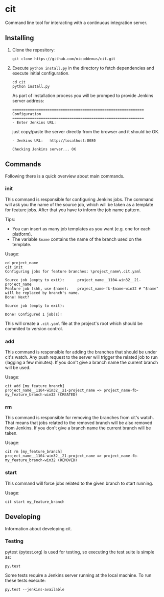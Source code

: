# cit

Command line tool for interacting with a continuous integration server. 

## Installing

1. Clone the repository:

    ```
    git clone https://github.com/nicoddemus/cit.git
    ```

2. Execute `python install.py` in the directory to fetch dependencies and execute initial configuration.

    ```
    cd cit
    python install.py
    ```

    As part of installation process you will be promped to provide Jenkins server address: 
    
    ```
    ============================================================
    Configuration
    ============================================================
    - Enter Jenkins URL:   
    ```
    
    just copy/paste the server directly from the browser and it should be OK.
    
    ```
    - Jenkins URL:   http://localhost:8080
    
    Checking Jenkins server... OK
    ```

## Commands

Following there is a quick overview about main commands.

### init

This command is responsible for configuring Jenkins jobs. The command will ask you the name of the source job, which will be taken as a template for feature jobs. After that you have to inform the job name pattern.

Tips:
* You can insert as many job templates as you want (e.g. one for each platform).
* The variable `$name` contains the name of the branch used on the template.


Usage:

```
cd project_name
cit init
Configuring jobs for feature branches: \project_name\.cit.yaml

Source job (empty to exit):      project_name__1104-win32__21-project_name
Feature job (shh, use $name):    project_name-fb-$name-win32 # "$name" will be replaced by branch's name.
Done! Next?

Source job (empty to exit):

Done! Configured 1 job(s)!
```

This will create a `.cit.yaml` file at the project's root which should be commited to version control.

### add

This command is responsible for adding the branches that should be under cit's watch. Any push request to the server will trigger the related job to run (lagging a few minutes).
If you don't give a branch name the current branch will be used.

Usage:

```
cit add [my_feature_branch]
project_name__1104-win32__21-project_name => project_name-fb-my_feature_branch-win32 (CREATED)
```

### rm

This command is responsible for removing the branches from cit's watch. That means that jobs related to the removed branch will be also removed from Jenkins.
If you don't give a branch name the current branch will be taken.

Usage:

```
cit rm [my_feature_branch]
project_name__1104-win32__21-project_name => project_name-fb-my_feature_branch-win32 (REMOVED)
```

### start

This command will force jobs related to the given branch to start running.

Usage:

```
cit start my_feature_branch
```

## Developing

Information about developing cit.

### Testing

pytest (pytest.org) is used for testing, so executing the test suite is simple as:

```
py.test 
```
 
Some tests require a Jenkins server running at the local machine. To run these tests execute:

```
py.test --jenkins-available
```
